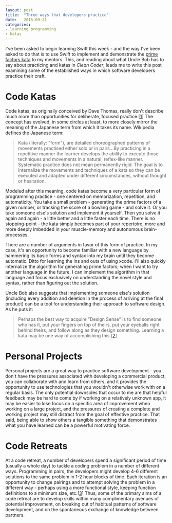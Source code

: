```yaml
---
layout: post
title:  "Three ways that developers practice"
date:   2015-09-21
categories:
- learning programming
- katas
---
```


I've been asked to begin learning Swift this week - and the way I've been asked to do that is to use Swift to implement and demonstrate the [prime factors kata](http://butunclebob.com/ArticleS.UncleBob.ThePrimeFactorsKata) to my mentors. This, and reading about what Uncle Bob has to say about practicing and katas in *Clean Coder*, leads me to write this post examining some of the established ways in which software developers practice their craft.

# Code Katas

Code katas, as originally conceived by Dave Thomas, really don't describe much more than opportunities for deliberate, focused practice.[[1](http://codekata.com/)] The concept has evolved, in some circles at least, to more closely mirror the meaning of the Japanese term from which it takes its name. Wikipedia defines the Japanese term:

> Kata (literally: "form"), are detailed choreographed patterns of movements practised either solo or in pairs...By practicing in a repetitive manner the learner develops the ability to execute those techniques and movements in a natural, reflex-like manner. Systematic practice does not mean permanently rigid. The goal is to internalize the movements and techniques of a kata so they can be executed and adapted under different circumstances, without thought or hesitation.

Modeled after this meaning, code katas become a very particular form of programming practice - one centered on memorization, repetition, and automaticity. You take a small problem - generating the prime factors of a given number, or tracking the score of a bowling game - and solve it. Or you take someone else's solution and implement it yourself. Then you solve it again and again - a little better and a little faster each time. There is no stopping-point - the kata simply becomes part of your repertoire, more and more deeply imbedded in your muscle-memory and autonomous brain-processes.

There are a number of arguments in favor of this form of practice. In my case, it's an opportunity to become familiar with a new language by hammering its basic forms and syntax into my brain until they become automatic. Ditto for learning the ins and outs of using xcode. I'll also quickly internalize the algorithm for generating prime factors; when I want to try another language in the future, I can implement the algorithm in that language and focus exclusively on understanding the novel style and syntax, rather than figuring out the solution.

Uncle Bob also suggests that implementing someone else's solution (including every addition and deletion in the process of arriving at the final product) can be a tool for understanding their approach to software design. As he puts it:

> Perhaps the best way to acquire "Design Sense" is to find someone who has it, put your fingers on top of theirs, put your eyeballs right behind theirs, and follow along as they design something. Learning a kata may be one way of accomplishing this.[[2](http://www.butunclebob.com/ArticleS.UncleBob.TheBowlingGameKata)]

# Personal Projects

Personal projects are a great way to practice software development - you don't have the pressures associated with developing a commercial product, you can collaborate with and learn from others, and it provides the opportunity to use technologies that you wouldn't otherwise work with on a regular basis. The only potential downsides that occur to me are that helpful feedback may be hard to come by if working on a relatively unknown app, it may be easier to lose focus on a specific area of improvement when working on a large project, and the pressures of creating a complete and working project may still distract from the goal of effective practice. That said, being able to show others a tangible something that demonstrates what you have learned can be a powerful motivating force.

# Code Retreats

At a code retreat, a number of developers spend a significant period of time (usually a whole day) to tackle a coding problem in a number of different ways. Programming in pairs, the developers might develop 4-6 different solutions to the same problem in 1-2 hour blocks of time. Each iteration is an opportunity to change pairings and to attempt solving the problem in a different way - perhaps using a more functional style, keeping function definitions to a minimum size, etc.[[3](http://coderetreat.org/about)] Thus, some of the primary aims of a code retreat are to develop skills within many complimentary avenues of potential improvement, on breaking out of habitual patterns of software development, and on the spontaneous exchange of knowledge between partners.

